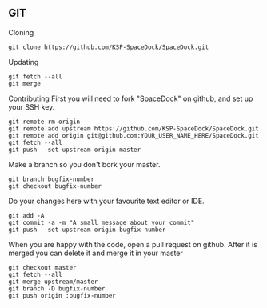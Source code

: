 GIT
---
Cloning

    git clone https://github.com/KSP-SpaceDock/SpaceDock.git

Updating

    git fetch --all
    git merge

Contributing
First you will need to fork "SpaceDock" on github, and set up your SSH key.

    git remote rm origin
    git remote add upstream https://github.com/KSP-SpaceDock/SpaceDock.git
    git remote add origin git@github.com:YOUR_USER_NAME_HERE/SpaceDock.git
    git fetch --all
    git push --set-upstream origin master

Make a branch so you don't bork your master.

    git branch bugfix-number
    git checkout bugfix-number

Do your changes here with your favourite text editor or IDE.

    git add -A
    git commit -a -m "A small message about your commit"
    git push --set-upstream origin bugfix-number

When you are happy with the code, open a pull request on github. After it is merged you can delete it and merge it in your master

    git checkout master
    git fetch --all
    git merge upstream/master
    git branch -D bugfix-number
    git push origin :bugfix-number